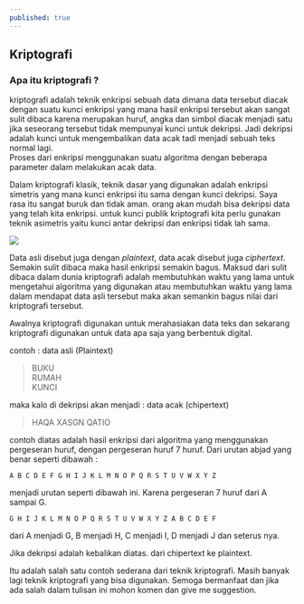 ```yaml
---
published: true
---
```

## Kriptografi

### Apa itu kriptografi ? ###

kriptografi adalah teknik enkripsi sebuah data dimana data tersebut diacak dengan suatu kunci enkripsi yang mana hasil enkripsi tersebut akan sangat sulit dibaca karena merupakan huruf, angka dan simbol diacak menjadi satu jika seseorang tersebut tidak mempunyai kunci untuk dekripsi. Jadi dekripsi adalah kunci untuk mengembalikan data acak tadi menjadi sebuah teks normal lagi.  
Proses dari enkripsi menggunakan suatu algoritma dengan beberapa parameter dalam melakukan acak data.

Dalam kriptografi klasik, teknik dasar yang digunakan adalah enkripsi simetris yang mana kunci enkripsi itu sama dengan kunci dekripsi. Saya rasa itu sangat buruk dan tidak aman. orang akan mudah bisa dekripsi data yang telah kita enkripsi. untuk kunci publik kriptografi kita perlu gunakan teknik asimetris yaitu kunci antar dekripsi dan enkripsi tidak lah sama.

![](http://ondigitalforensics.weebly.com/uploads/1/5/0/2/15025262/6788419_1_orig.jpg)

Data asli disebut juga dengan *plaintext*, data acak disebut juga *ciphertext*. Semakin sulit dibaca maka hasil enkripsi semakin bagus. Maksud dari sulit dibaca dalam dunia kriptografi adalah membutuhkan waktu yang lama untuk mengetahui algoritma yang digunakan atau membutuhkan waktu yang lama dalam mendapat data asli tersebut maka akan semankin bagus nilai dari kriptografi tersebut.

Awalnya kriptografi digunakan untuk merahasiakan data teks dan sekarang kriptografi digunakan untuk data apa saja yang berbentuk digital.

contoh :
data asli (Plaintext)
> BUKU  
RUMAH  
KUNCI

maka kalo di dekripsi akan menjadi :
data acak (chipertext)
> HAQA
XASGN
QATIO

contoh diatas adalah hasil enkripsi dari algoritma yang menggunakan pergeseran huruf, dengan pergeseran huruf 7 huruf. Dari urutan abjad yang benar seperti dibawah :

``` A B C D E F G H I J K L M N O P Q R S T U V W X Y Z ```

menjadi urutan seperti dibawah ini. Karena pergeseran 7 huruf dari A sampai G.

``` G H I J K L M N O P Q R S T U V W X Y Z A B C D E F ```

dari A menjadi G, B menjadi H, C menjadi I, D menjadi J dan seterus nya.

Jika dekripsi adalah kebalikan diatas. dari chipertext ke plaintext.

Itu adalah salah satu contoh sederana dari teknik kriptografi. Masih banyak lagi teknik kriptografi yang bisa digunakan. Semoga bermanfaat dan jika ada salah dalam tulisan ini mohon komen dan give me suggestion.

